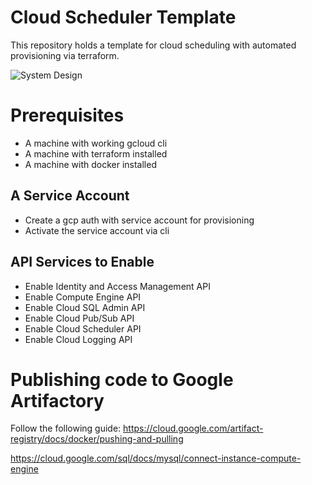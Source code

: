 # Cloud Scheduler Template
This repository holds a template for cloud scheduling with automated provisioning via terraform. 

![System Design](./docs/system_design.png "System Design")

# Prerequisites
* A machine with working gcloud cli
* A machine with terraform installed
* A machine with docker installed
 
## A Service Account
* Create a gcp auth with service account for provisioning
* Activate the service account via cli

## API Services to Enable
* Enable Identity and Access Management API 
* Enable Compute Engine API
* Enable Cloud SQL Admin API
* Enable Cloud Pub/Sub API
* Enable Cloud Scheduler API
* Enable Cloud Logging API

# Publishing code to Google Artifactory
Follow the following guide:
https://cloud.google.com/artifact-registry/docs/docker/pushing-and-pulling


https://cloud.google.com/sql/docs/mysql/connect-instance-compute-engine
